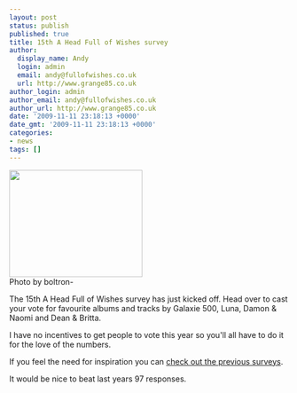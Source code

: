 ```yaml
---
layout: post
status: publish
published: true
title: 15th A Head Full of Wishes survey
author:
  display_name: Andy
  login: admin
  email: andy@fullofwishes.co.uk
  url: http://www.grange85.co.uk
author_login: admin
author_email: andy@fullofwishes.co.uk
author_url: http://www.grange85.co.uk
date: '2009-11-11 23:18:13 +0000'
date_gmt: '2009-11-11 23:18:13 +0000'
categories:
- news
tags: []
---
```

<p class="imagebox-a"><a title="The Most Curious Customer Feedback Survey I Have Ever Seen, by boltron" alt="The Most Curious Customer Feedback Survey I Have Ever Seen, by boltron" href="http://www.flickr.com/photos/boltron/3132662146/"><img src="https://farm4.static.flickr.com/3119/3132662146_b305c1c058_m.jpg" width="240" height="193"></a><br/>Photo by boltron-</p>
<p>The 15th A Head Full of Wishes survey has just kicked off. <span class="removed_link" title="https://www.fullofwishes.co.uk/database/surveyform">Head over to cast your vote</span> for favourite albums and tracks by Galaxie 500, Luna, Damon & Naomi and Dean & Britta.</p>
<p>I have no incentives to get people to vote this year so you'll all have to do it for the love of the numbers.</p>
<p>If you feel the need for inspiration you can <a href="http://olddb.fullofwishes.co.uk/survey/view/2008">check out the previous surveys</a>.</p>
<p>It would be nice to beat last years 97 responses.</p>
